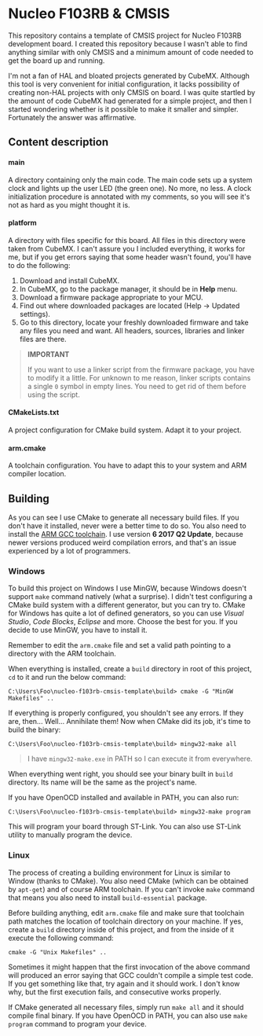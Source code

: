 # Nucleo F103RB & CMSIS

This repository contains a template of CMSIS project for Nucleo F103RB development board. I created this repository because I wasn't able to find anything similar with only CMSIS and a minimum amount of code needed to get the board up and running.

I'm not a fan of HAL and bloated projects generated by CubeMX. Although this tool is very convenient for initial configuration, it lacks possibility of creating non-HAL projects with only CMSIS on board. I was quite startled by the amount of code CubeMX had generated for a simple project, and then I started wondering whether is it possible to make it smaller and simpler. Fortunately the answer was affirmative. 

## Content description

#### main

A directory containing only the main code. The main code sets up  a system clock and lights up the user LED (the green one). No more, no less. A clock initialization procedure is annotated with my comments, so you will see it's not as hard as you might thought it is.

#### platform

A directory with files specific for this board. All files in this directory were taken from CubeMX. I can't assure you I included everything, it works for me, but if you get errors saying that some header wasn't found, you'll have to do the following:

1. Download and install CubeMX.
2. In CubeMX, go to the package manager, it should be in **Help** menu.
3. Download a firmware package appropriate to your MCU.
4. Find out where downloaded packages are located (Help -> Updated settings).
5. Go to this directory, locate your freshly downloaded firmware and take any files you need and want. All headers, sources, libraries and linker files are there.

> **IMPORTANT**
>
> If you want to use a linker script from the firmware package, you have to modify it a little. For unknown to me reason, linker scripts contains a single `0` symbol in empty lines. You need to get rid of them before using the script.

#### CMakeLists.txt

A project configuration for CMake build system. Adapt it to your project.

#### arm.cmake

A toolchain configuration. You have to adapt this to your system and ARM compiler location.

## Building

As you can see I use CMake to generate all necessary build files. If you don't have it installed, never were a better time to do so. You also need to install the [ARM GCC toolchain](https://developer.arm.com/tools-and-software/open-source-software/developer-tools/gnu-toolchain/gnu-rm/downloads). I use version **6 2017 Q2 Update**, because newer versions produced weird compilation errors, and that's an issue experienced by a lot of programmers.

### Windows

To build this project on Windows I use MinGW, because Windows doesn't support `make` command natively (what a surprise). I didn't test configuring a CMake build system with a different generator, but you can try to. CMake for Windows has quite a lot of defined generators, so you can use *Visual Studio*, *Code Blocks*, *Eclipse* and more. Choose the best for you. If you decide to use MinGW, you have to install it.

Remember to edit the `arm.cmake` file and set a valid path pointing to a directory with the ARM toolchain. 

When everything is installed, create a `build` directory in root of this project, `cd` to it and run the below command:

`C:\Users\Foo\nucleo-f103rb-cmsis-template\build> cmake -G "MinGW Makefiles" ..`

If everything is properly configured, you shouldn't see any errors. If they are, then... Well... Annihilate them! Now when CMake did its job, it's time to build the binary:

`C:\Users\Foo\nucleo-f103rb-cmsis-template\build> mingw32-make all`

> I have `mingw32-make.exe` in PATH so I can execute it from everywhere.

When everything went right, you should see your binary built in `build` directory. Its name will be the same as the project's name.

If you have OpenOCD installed and available in PATH, you can also run:

`C:\Users\Foo\nucleo-f103rb-cmsis-template\build> mingw32-make program`

This will program your board through ST-Link. You can also use ST-Link utility to manually program the device.

### Linux

The process of creating a building environment for Linux is similar to Window (thanks to CMake). You also need CMake (which can be obtained by `apt-get`) and of course ARM toolchain. If you can't invoke `make` command that means you also need to install `build-essential` package.

Before building anything, edit `arm.cmake` file and  make sure that toolchain path matches the location of toolchain directory on your machine. If yes, create a `build` directory inside of this project, and from the inside of it execute the following command:

`cmake -G "Unix Makefiles" ..`

Sometimes it might happen that the first invocation of the above command will produced an error saying that GCC couldn't compile a simple test code. If you get something like that, try again and it should work. I don't know why, but the first execution fails, and consecutive works properly.

If CMake generated all necessary files, simply run `make all` and it should compile final binary. If you have OpenOCD in PATH, you can also use `make program` command to program your device.

